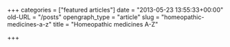 +++
categories = ["featured articles"]
date = "2013-05-23 13:55:33+00:00"
old-URL = "/posts"
opengraph_type = "article"
slug = "homeopathic-medicines-a-z"
title = "Homeopathic medicines A-Z"

+++


